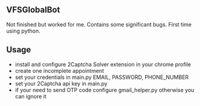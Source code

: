 ## VFSGlobalBot
Not finished but worked for me. Contains some significant bugs. First time using python.
## Usage
- install and configure 2Captcha Solver extension in your chrome profile
- create one incomplete appointment
- set your credentials in main.py EMAIL, PASSWORD, PHONE_NUMBER
- set your 2Captcha api key in main.py
- if your need to send OTP code configure gmail_helper.py otherwise you can ignore it